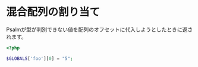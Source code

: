 # 混合配列の割り当て

Psalmが型が判別できない値を配列のオフセットに代入しようとしたときに返されます。

```php
<?php

$GLOBALS['foo'][0] = "5";
```
